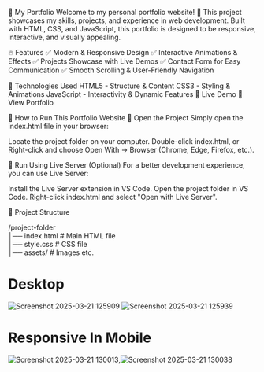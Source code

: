 
🌟 My Portfolio
Welcome to my personal portfolio website! 🚀 This project showcases my skills, projects, and experience in web development. Built with HTML, CSS, and JavaScript, this portfolio is designed to be responsive, interactive, and visually appealing.

🔥 Features
✅ Modern & Responsive Design
✅ Interactive Animations & Effects
✅ Projects Showcase with Live Demos
✅ Contact Form for Easy Communication
✅ Smooth Scrolling & User-Friendly Navigation

🎯 Technologies Used
HTML5 - Structure & Content
CSS3 - Styling & Animations
JavaScript - Interactivity & Dynamic Features
🚀 Live Demo
🔗 View Portfolio


🚀 How to Run This Portfolio Website
🔹 Open the Project
  Simply open the index.html file in your browser:

  Locate the project folder on your computer.
  Double-click index.html, or
  Right-click and choose Open With → Browser (Chrome, Edge, Firefox, etc.).
  
🔹 Run Using Live Server (Optional)
   For a better development experience, you can use Live Server:

  Install the Live Server extension in VS Code.
  Open the project folder in VS Code.
  Right-click index.html and select "Open with Live Server".

🔹 Project Structure

/project-folder  
│── index.html  # Main HTML file  
│── style.css   # CSS file  
│── assets/     # Images etc.  

# Desktop
![Screenshot 2025-03-21 125909](https://github.com/user-attachments/assets/a4bcbe19-39de-49e3-bba0-521f89938758) 
![Screenshot 2025-03-21 125939](https://github.com/user-attachments/assets/a2607e29-5226-4dde-85bb-6c1b1ca92837)


# Responsive In Mobile

![Screenshot 2025-03-21 130013](https://github.com/user-attachments/assets/4c922771-2995-4b35-bbe5-bdb9dd920bf6),![Screenshot 2025-03-21 130038](https://github.com/user-attachments/assets/8ec7a9e5-3382-4657-aed5-3f1554bba384)






